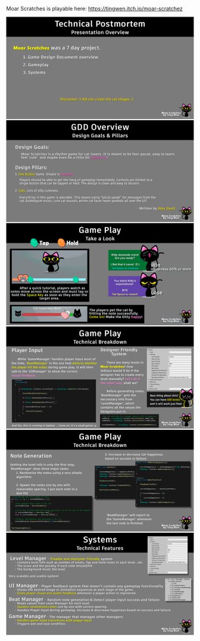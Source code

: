 
Moar Scratches is playable here: https://tingwen.itch.io/moar-scratchez

![](images/00_Overview.png)
![](images/01_GDD.png)
![](images/02_Gameplay_PopUp.gif)
![](images/03_Gameplay.png)
![](images/04_Gameplay.png)
![](images/05_System.png)

